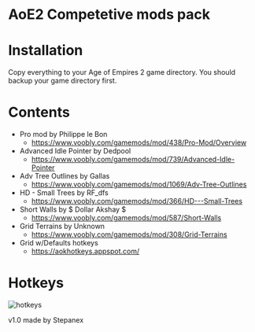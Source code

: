 # AoE2 Competetive mods pack

# Installation
Copy everything to your Age of Empires 2 game directory. You should backup your game directory first.

# Contents
 - Pro mod by Philippe le Bon
   -	https://www.voobly.com/gamemods/mod/438/Pro-Mod/Overview
 - Advanced Idle Pointer by Dedpool
   -	https://www.voobly.com/gamemods/mod/739/Advanced-Idle-Pointer
 - Adv Tree Outlines by Gallas
   -	https://www.voobly.com/gamemods/mod/1069/Adv-Tree-Outlines
 - HD - Small Trees by RF_dfs
   -	https://www.voobly.com/gamemods/mod/366/HD---Small-Trees
 - Short Walls by $ Dollar Akshay $
   -	https://www.voobly.com/gamemods/mod/587/Short-Walls
 - Grid Terrains by Unknown
   - https://www.voobly.com/gamemods/mod/308/Grid-Terrains
 - Grid w/Defaults hotkeys
   - https://aokhotkeys.appspot.com/

# Hotkeys
<img src="https://i.imgur.com/8wmuOWw.png" title="hotkeys" alt="hotkeys">

v1.0
made by Stepanex
